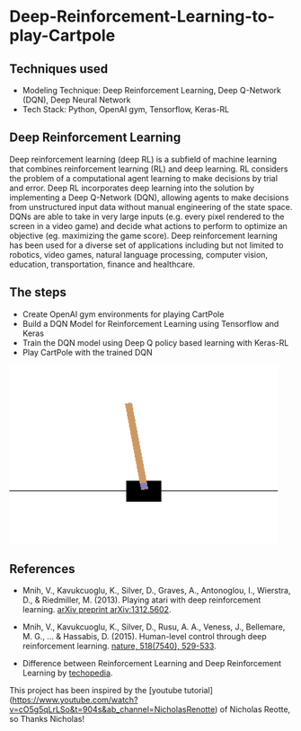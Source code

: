 # Deep-Reinforcement-Learning-to-play-Cartpole

## Techniques used

* Modeling Technique: Deep Reinforcement Learning, Deep Q-Network (DQN), Deep Neural Network
* Tech Stack: Python, OpenAI gym, Tensorflow, Keras-RL

## Deep Reinforcement Learning 

Deep reinforcement learning (deep RL) is a subfield of machine learning that combines reinforcement learning (RL) and deep learning. 
RL considers the problem of a computational agent learning to make decisions by trial and error. 
Deep RL incorporates deep learning into the solution by implementing a Deep Q-Network (DQN), allowing agents to make decisions from unstructured input data without 
manual engineering of the state space. DQNs are able to take in very large inputs 
(e.g. every pixel rendered to the screen in a video game) and decide what actions to perform to optimize an objective 
(eg. maximizing the game score). Deep reinforcement learning has been used for a diverse set of applications including 
but not limited to robotics, video games, natural language processing, computer vision, education, transportation, finance and healthcare.

## The steps

* Create OpenAI gym environments for playing CartPole
* Build a DQN Model for Reinforcement Learning using Tensorflow and Keras
* Train the DQN model using Deep Q policy based learning with Keras-RL
* Play CartPole with the trained DQN

![pic](https://github.com/saha0073/Deep-Reinforcement-Learning-to-play-Cartpole/blob/main/cartpool.PNG)

## References

* Mnih, V., Kavukcuoglu, K., Silver, D., Graves, A., Antonoglou, I., Wierstra, D., & Riedmiller, M. (2013). Playing atari with deep reinforcement learning. [arXiv preprint arXiv:1312.5602](https://arxiv.org/abs/1312.5602).

* Mnih, V., Kavukcuoglu, K., Silver, D., Rusu, A. A., Veness, J., Bellemare, M. G., ... & Hassabis, D. (2015). Human-level control through deep reinforcement learning. [nature, 518(7540), 529-533](https://www.nature.com/articles/nature14236).

* Difference between Reinforcement Learning and Deep Reinforcement Learning by [techopedia](https://www.techopedia.com/reinforcement-learning-vs-deep-reinforcement-learning-whats-the-difference/2/34039).

This project has been inspired by the [youtube tutorial] (https://www.youtube.com/watch?v=cO5g5qLrLSo&t=904s&ab_channel=NicholasRenotte) of Nicholas Reotte, so Thanks Nicholas!   



